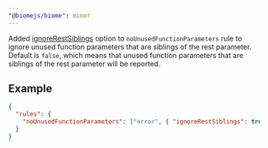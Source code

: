 ```yaml
---
"@biomejs/biome": minor
---
```


Added [ignoreRestSiblings](https://github.com/biomejs/biome/issues/5941) option
to `noUnusedFunctionParameters` rule to ignore unused function parameters that
are siblings of the rest parameter. Default is `false`, which means that unused
function parameters that are siblings of the rest parameter will be reported.

## Example

```json
{
  "rules": {
    "noUnusedFunctionParameters": ["error", { "ignoreRestSiblings": true }]
  }
}
```
